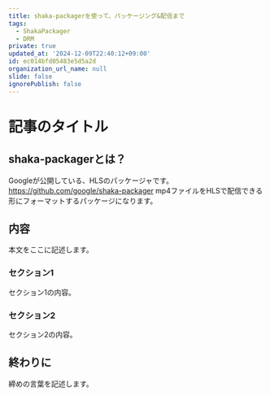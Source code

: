 ```yaml
---
title: shaka-packagerを使って、パッケージング&配信まで
tags:
  - ShakaPackager
  - DRM
private: true
updated_at: '2024-12-09T22:40:12+09:00'
id: ec014bfd05483e5d5a2d
organization_url_name: null
slide: false
ignorePublish: false
---
```


# 記事のタイトル

## shaka-packagerとは？
Googleが公開している、HLSのパッケージャです。
https://github.com/google/shaka-packager
mp4ファイルをHLSで配信できる形にフォーマットするパッケージになります。

## 内容
本文をここに記述します。

### セクション1
セクション1の内容。

### セクション2
セクション2の内容。

## 終わりに
締めの言葉を記述します。
